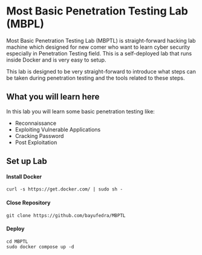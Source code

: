 # Most Basic Penetration Testing Lab (MBPL)
Most Basic Penetration Testing Lab (MBPTL) is straight-forward hacking lab machine which designed for new comer who want to learn cyber security especially in Penetration Testing field. This is a self-deployed lab that runs inside Docker and is very easy to setup.

This lab is designed to be very straight-forward to introduce what steps can be taken during penetration testing and the tools related to these steps.

## What you will learn here
In this lab you will learn some basic penetration testing like:
- Reconnaissance
- Exploiting Vulnerable Applications
- Cracking Password
- Post Exploitation

## Set up Lab
#### Install Docker
```
curl -s https://get.docker.com/ | sudo sh -
```

#### Close Repository
```
git clone https://github.com/bayufedra/MBPTL
```

#### Deploy
```
cd MBPTL
sudo docker compose up -d
```

